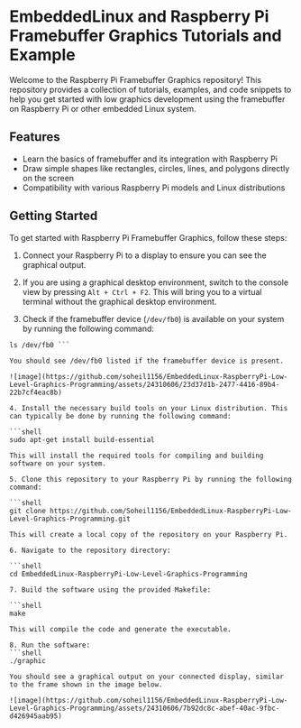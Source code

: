 # EmbeddedLinux and Raspberry Pi Framebuffer Graphics Tutorials and Example
Welcome to the Raspberry Pi Framebuffer Graphics repository! This repository provides a collection of tutorials, examples, and code snippets to help you get started with low graphics development using the framebuffer on Raspberry Pi or other embedded Linux system.

## Features

- Learn the basics of framebuffer and its integration with Raspberry Pi
- Draw simple shapes like rectangles, circles, lines, and polygons directly on the screen
- Compatibility with various Raspberry Pi models and Linux distributions

## Getting Started

To get started with Raspberry Pi Framebuffer Graphics, follow these steps:

1. Connect your Raspberry Pi to a display to ensure you can see the graphical output.

2. If you are using a graphical desktop environment, switch to the console view by pressing `Alt + Ctrl + F2`. This will bring you to a virtual terminal without the graphical desktop environment.

3. Check if the framebuffer device (`/dev/fb0`) is available on your system by running the following command:
```shell 
ls /dev/fb0 ```

You should see /dev/fb0 listed if the framebuffer device is present.

![image](https://github.com/soheil1156/EmbeddedLinux-RaspberryPi-Low-Level-Graphics-Programming/assets/24310606/23d37d1b-2477-4416-89b4-22b7cf4eac8b)

4. Install the necessary build tools on your Linux distribution. This can typically be done by running the following command:

```shell 
sudo apt-get install build-essential

This will install the required tools for compiling and building software on your system.

5. Clone this repository to your Raspberry Pi by running the following command:

```shell 
git clone https://github.com/Soheil1156/EmbeddedLinux-RaspberryPi-Low-Level-Graphics-Programming.git

This will create a local copy of the repository on your Raspberry Pi.

6. Navigate to the repository directory:

```shell 
cd EmbeddedLinux-RaspberryPi-Low-Level-Graphics-Programming

7. Build the software using the provided Makefile:

```shell 
make

This will compile the code and generate the executable.

8. Run the software:
```shell 
./graphic

You should see a graphical output on your connected display, similar to the frame shown in the image below.

![image](https://github.com/soheil1156/EmbeddedLinux-RaspberryPi-Low-Level-Graphics-Programming/assets/24310606/7b92dc8c-abef-40ac-9fbc-d426945aab95)
